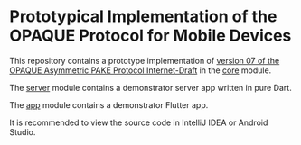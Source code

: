 # Prototypical Implementation of the OPAQUE Protocol for Mobile Devices

This repository contains a prototype implementation of
[version 07 of the OPAQUE Asymmetric PAKE Protocol Internet-Draft](
https://datatracker.ietf.org/doc/draft-irtf-cfrg-opaque/07/) in the [core](./core) module.

The [server](./server) module contains a demonstrator server app written in pure Dart.

The [app](./app) module contains a demonstrator Flutter app.

It is recommended to view the source code in IntelliJ IDEA or Android Studio.
